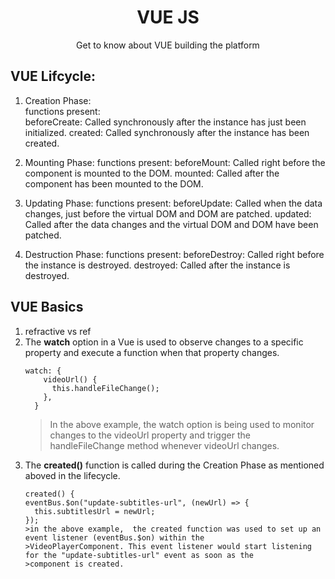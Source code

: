 <h1 align="center"> VUE JS </h1>
<p align="center"> Get to know about VUE building the platform</p>

## VUE Lifcycle:
1. Creation Phase:\
functions present:\
beforeCreate: Called synchronously after the instance has just been initialized.
created: Called synchronously after the instance has been created.

2. Mounting Phase:
functions present: 
beforeMount: Called right before the component is mounted to the DOM.
mounted: Called after the component has been mounted to the DOM.

3. Updating Phase:
functions present: 
beforeUpdate: Called when the data changes, just before the virtual DOM and DOM are patched.
updated: Called after the data changes and the virtual DOM and DOM have been patched.

4. Destruction Phase:
functions present: 
beforeDestroy: Called right before the instance is destroyed.
destroyed: Called after the instance is destroyed.

## VUE Basics
1. refractive vs ref
2. The **watch** option in a Vue is used to observe changes to a specific property and execute a function when that property changes. 
    ```
    watch: {
        videoUrl() {
          this.handleFileChange();
        },
      }
    ```
    >In the above example, the watch option is being used to monitor changes to the videoUrl property and trigger the
    >handleFileChange method whenever videoUrl changes.
3. The **created()** function is called during the Creation Phase as mentioned aboved in the lifecycle.
    ```
    created() {
    eventBus.$on("update-subtitles-url", (newUrl) => {
      this.subtitlesUrl = newUrl;
    });
    >in the above example,  the created function was used to set up an event listener (eventBus.$on) within the
    >VideoPlayerComponent. This event listener would start listening for the "update-subtitles-url" event as soon as the         >component is created.

